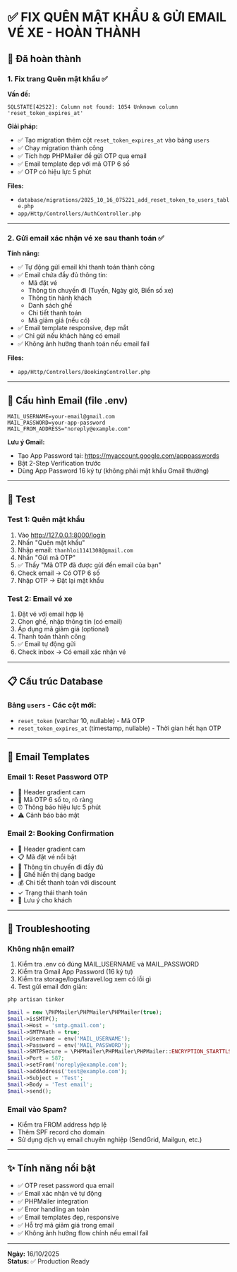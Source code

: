 # ✅ FIX QUÊN MẬT KHẨU & GỬI EMAIL VÉ XE - HOÀN THÀNH

## 🎯 Đã hoàn thành

### 1. Fix trang Quên mật khẩu ✅

**Vấn đề:**

```
SQLSTATE[42S22]: Column not found: 1054 Unknown column 'reset_token_expires_at'
```

**Giải pháp:**

- ✅ Tạo migration thêm cột `reset_token_expires_at` vào bảng `users`
- ✅ Chạy migration thành công
- ✅ Tích hợp PHPMailer để gửi OTP qua email
- ✅ Email template đẹp với mã OTP 6 số
- ✅ OTP có hiệu lực 5 phút

**Files:**

- `database/migrations/2025_10_16_075221_add_reset_token_to_users_table.php`
- `app/Http/Controllers/AuthController.php`

---

### 2. Gửi email xác nhận vé xe sau thanh toán ✅

**Tính năng:**

- ✅ Tự động gửi email khi thanh toán thành công
- ✅ Email chứa đầy đủ thông tin:
    - Mã đặt vé
    - Thông tin chuyến đi (Tuyến, Ngày giờ, Biển số xe)
    - Thông tin hành khách
    - Danh sách ghế
    - Chi tiết thanh toán
    - Mã giảm giá (nếu có)
- ✅ Email template responsive, đẹp mắt
- ✅ Chỉ gửi nếu khách hàng có email
- ✅ Không ảnh hưởng thanh toán nếu email fail

**Files:**

- `app/Http/Controllers/BookingController.php`

---

## 📧 Cấu hình Email (file .env)

```env
MAIL_USERNAME=your-email@gmail.com
MAIL_PASSWORD=your-app-password
MAIL_FROM_ADDRESS="noreply@example.com"
```

**Lưu ý Gmail:**

- Tạo App Password tại: https://myaccount.google.com/apppasswords
- Bật 2-Step Verification trước
- Dùng App Password 16 ký tự (không phải mật khẩu Gmail thường)

---

## 🧪 Test

### Test 1: Quên mật khẩu

1. Vào http://127.0.0.1:8000/login
2. Nhấn "Quên mật khẩu"
3. Nhập email: `thanhloi1141308@gmail.com`
4. Nhấn "Gửi mã OTP"
5. ✅ Thấy "Mã OTP đã được gửi đến email của bạn"
6. Check email → Có OTP 6 số
7. Nhập OTP → Đặt lại mật khẩu

### Test 2: Email vé xe

1. Đặt vé với email hợp lệ
2. Chọn ghế, nhập thông tin (có email)
3. Áp dụng mã giảm giá (optional)
4. Thanh toán thành công
5. ✅ Email tự động gửi
6. Check inbox → Có email xác nhận vé

---

## 📋 Cấu trúc Database

### Bảng `users` - Các cột mới:

- `reset_token` (varchar 10, nullable) - Mã OTP
- `reset_token_expires_at` (timestamp, nullable) - Thời gian hết hạn OTP

---

## 🎨 Email Templates

### Email 1: Reset Password OTP

- 🔐 Header gradient cam
- 🔢 Mã OTP 6 số to, rõ ràng
- ⏰ Thông báo hiệu lực 5 phút
- ⚠️ Cảnh báo bảo mật

### Email 2: Booking Confirmation

- 🎫 Header gradient cam
- 📋 Mã đặt vé nổi bật
- 📍 Thông tin chuyến đi đầy đủ
- 💺 Ghế hiển thị dạng badge
- 💰 Chi tiết thanh toán với discount
- ✓ Trạng thái thanh toán
- 📝 Lưu ý cho khách

---

## 🔧 Troubleshooting

### Không nhận email?

1. Kiểm tra .env có đúng MAIL_USERNAME và MAIL_PASSWORD
2. Kiểm tra Gmail App Password (16 ký tự)
3. Kiểm tra storage/logs/laravel.log xem có lỗi gì
4. Test gửi email đơn giản:

```php
php artisan tinker

$mail = new \PHPMailer\PHPMailer\PHPMailer(true);
$mail->isSMTP();
$mail->Host = 'smtp.gmail.com';
$mail->SMTPAuth = true;
$mail->Username = env('MAIL_USERNAME');
$mail->Password = env('MAIL_PASSWORD');
$mail->SMTPSecure = \PHPMailer\PHPMailer\PHPMailer::ENCRYPTION_STARTTLS;
$mail->Port = 587;
$mail->setFrom('noreply@example.com');
$mail->addAddress('test@example.com');
$mail->Subject = 'Test';
$mail->Body = 'Test email';
$mail->send();
```

### Email vào Spam?

- Kiểm tra FROM address hợp lệ
- Thêm SPF record cho domain
- Sử dụng dịch vụ email chuyên nghiệp (SendGrid, Mailgun, etc.)

---

## ✨ Tính năng nổi bật

- ✅ OTP reset password qua email
- ✅ Email xác nhận vé tự động
- ✅ PHPMailer integration
- ✅ Error handling an toàn
- ✅ Email templates đẹp, responsive
- ✅ Hỗ trợ mã giảm giá trong email
- ✅ Không ảnh hưởng flow chính nếu email fail

---

**Ngày:** 16/10/2025  
**Status:** ✅ Production Ready
